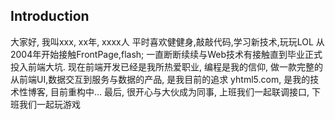 ## Introduction

大家好, 我叫xxx, xx年, xxxx人
平时喜欢健健身,敲敲代码,学习新技术,玩玩LOL
从2004年开始接触FrontPage,flash; 一直断断续续与Web技术有接触直到毕业正式投入前端大坑. 
现在前端开发已经是我所热爱职业, 编程是我的信仰, 
做一款完整的从前端UI,数据交互到服务与数据的产品, 是我目前的追求
yhtml5.com, 是我的技术性博客, 目前重构中... 
最后, 很开心与大伙成为同事, 上班我们一起联调接口, 下班我们一起玩游戏

 
